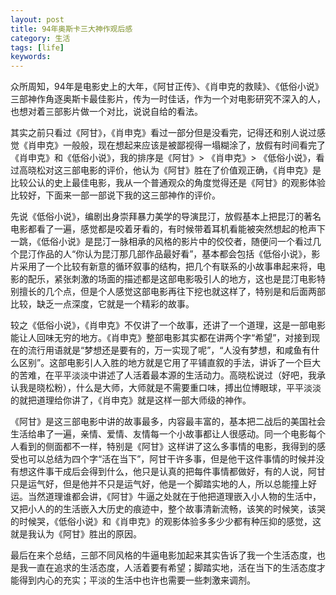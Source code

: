 ```yaml
---
layout: post
title: 94年奥斯卡三大神作观后感
category: 生活
tags: [life] 
keywords: 
---
```


众所周知，94年是电影史上的大年，《阿甘正传》、《肖申克的救赎》、《低俗小说》三部神作角逐奥斯卡最佳影片，传为一时佳话，作为一个对电影研究不深入的人，也想对着三部影片做一个对比，说说自给的看法。

其实之前只看过《阿甘》，《肖申克》看过一部分但是没看完，记得还和别人说过感觉《肖申克》一般般，现在想起来应该是被鄙视得一塌糊涂了，放假有时间看完了《肖申克》和《低俗小说》，我的排序是《阿甘》> 《肖申克》> 《低俗小说》，看过高晓松对这三部电影的评价，他认为《阿甘》胜在了价值观正确，《肖申克》是比较公认的史上最佳电影，我从一个普通观众的角度觉得还是《阿甘》的观影体验比较好，下面来一部一部说下我的这三部神作的评价。

先说《低俗小说》，编剧出身崇拜暴力美学的导演昆汀，放假基本上把昆汀的著名电影都看了一遍，感觉都是咬着牙看的，有时候带着耳机看能被突然想起的枪声下一跳，《低俗小说》是昆汀一脉相承的风格的影片中的佼佼者，随便问一个看过几个昆汀作品的人“你认为昆汀那几部作品最好看”，基本都会包括《低俗小说》，影片采用了一个比较有新意的循环叙事的结构，把几个有联系的小故事串起来将，电影的配乐，紧张刺激的场面的描述都是这部电影吸引人的地方，这也是昆汀电影特别擅长的几个点，但是个人感觉这部电影再往下挖也就这样了，特别是和后面两部比较，缺乏一点深度，它就是一个精彩的故事。

较之《低俗小说》，《肖申克》不仅讲了一个故事，还讲了一个道理，这是一部电影能让人回味无穷的地方。《肖申克》整部电影其实都在讲两个字“希望”，对接到现在的流行用语就是“梦想还是要有的，万一实现了呢”，“人没有梦想，和咸鱼有什么区别”。这部电影引人入胜的地方就是它用了平铺直叙的手法，讲诉了一个巨大的苦难，在平平淡淡中讲述了人活着最本源的生活动力。高晓松说过（好吧，我承认我是晓松粉），什么是大师，大师就是不需要重口味，搏出位博眼球，平平淡淡的就把道理给你讲了，《肖申克》就是这样一部大师级的神作。

《阿甘》是这三部电影中讲的故事最多，内容最丰富的，基本把二战后的美国社会生活给串了一遍，亲情、爱情、友情每一个小故事都让人很感动。同一个电影每个人看到的侧面都不一样，特别是《阿甘》这样讲了这么多事情的电影，我得到的感受也可以总结为四个字“活在当下”，阿甘干许多事，但是他干这件事情的时候并没有想这件事干成后会得到什么，他只是认真的把每件事情都做好，有的人说，阿甘只是运气好，但是他并不只是运气好，他是一个脚踏实地的人，所以总能撞上好运。当然道理谁都会讲，《阿甘》牛逼之处就在于他把道理嵌入小人物的生活中，又把小人的的生活嵌入大历史的痕迹中，整个故事清新流畅，该笑的时候笑，该哭的时候哭，《低俗小说》和《肖申克》的观影体验多多少少都有种压抑的感觉，这就是我认为《阿甘》胜出的原因。

最后在来个总结，三部不同风格的牛逼电影加起来其实告诉了我一个生活态度，也是我一直在追求的生活态度，人活着要有希望；脚踏实地，活在当下的生活态度才能得到内心的充实；平淡的生活中也许也需要一些刺激来调剂。


